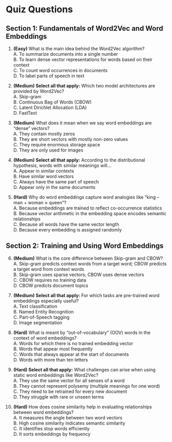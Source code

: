 # Quiz Questions

## Section 1: Fundamentals of Word2Vec and Word Embeddings

1. **(Easy)** What is the main idea behind the Word2Vec algorithm?  
A. To summarize documents into a single number  
B. To learn dense vector representations for words based on their context  
C. To count word occurrences in documents  
D. To label parts of speech in text  

2. **(Medium) Select all that apply:** Which two model architectures are provided by Word2Vec?  
A. Skip-gram  
B. Continuous Bag of Words (CBOW)  
C. Latent Dirichlet Allocation (LDA)  
D. FastText  

3. **(Medium)** What does it mean when we say word embeddings are “dense” vectors?  
A. They contain mostly zeros  
B. They are short vectors with mostly non-zero values  
C. They require enormous storage space  
D. They are only used for images  

4. **(Medium) Select all that apply:** According to the distributional hypothesis, words with similar meanings will...  
A. Appear in similar contexts  
B. Have similar word vectors  
C. Always have the same part of speech  
D. Appear only in the same documents  

5. **(Hard)** Why do word embeddings capture word analogies like “king – man + woman ≈ queen”?  
A. Because embeddings are trained to reflect co-occurrence statistics  
B. Because vector arithmetic in the embedding space encodes semantic relationships  
C. Because all words have the same vector length  
D. Because every embedding is assigned randomly  

## Section 2: Training and Using Word Embeddings

6. **(Medium)** What is the core difference between Skip-gram and CBOW?  
A. Skip-gram predicts context words from a target word; CBOW predicts a target word from context words  
B. Skip-gram uses sparse vectors; CBOW uses dense vectors  
C. CBOW requires no training data  
D. CBOW predicts document topics  

7. **(Medium) Select all that apply:** For which tasks are pre-trained word embeddings especially useful?  
A. Text classification  
B. Named Entity Recognition  
C. Part-of-Speech tagging  
D. Image segmentation  

8. **(Hard)** What is meant by “out-of-vocabulary” (OOV) words in the context of word embeddings?  
A. Words for which there is no trained embedding vector  
B. Words that appear most frequently  
C. Words that always appear at the start of documents  
D. Words with more than ten letters  

9. **(Hard) Select all that apply:** What challenges can arise when using static word embeddings like Word2Vec?  
A. They use the same vector for all senses of a word  
B. They cannot represent polysemy (multiple meanings for one word)  
C. They need to be retrained for every new document  
D. They struggle with rare or unseen terms  

10. **(Hard)** How does cosine similarity help in evaluating relationships between word embeddings?  
A. It measures the angle between two word vectors  
B. High cosine similarity indicates semantic similarity  
C. It identifies stop words efficiently  
D. It sorts embeddings by frequency  

